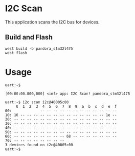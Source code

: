 # I2C Scan

This application scans the I2C bus for devices.

## Build and Flash

```shell
west build -b pandora_stm32l475
west flash
```

# Usage

```shell
uart:~$ 

[00:00:00.000,000] <inf> app: I2C Scan! pandora_stm32l475

uart:~$ i2c scan i2c@40005c00 
     0  1  2  3  4  5  6  7  8  9  a  b  c  d  e  f
00:             -- -- -- -- -- -- -- -- -- -- -- -- 
10: 10 -- -- -- -- -- -- -- -- -- -- -- -- -- 1e -- 
20: -- -- -- -- -- -- -- -- -- -- -- -- -- -- -- -- 
30: -- -- -- -- -- -- -- -- -- -- -- -- -- -- -- -- 
40: -- -- -- -- -- -- -- -- -- -- -- -- -- -- -- -- 
50: -- -- -- -- -- -- -- -- -- -- -- -- -- -- -- -- 
60: -- -- -- -- -- -- -- -- 68 -- -- -- -- -- -- -- 
70: -- -- -- -- -- -- -- --                         
3 devices found on i2c@40005c00
uart:~$ 
```
